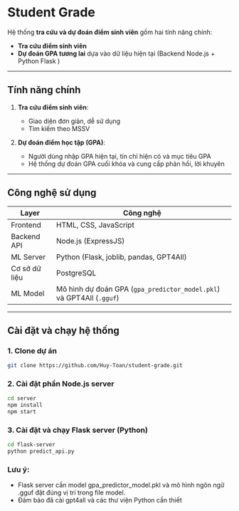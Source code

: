 # Student Grade

Hệ thống **tra cứu và dự đoán điểm sinh viên** gồm hai tính năng chính:

- **Tra cứu điểm sinh viên**
- **Dự đoán GPA tương lai** dựa vào dữ liệu hiện tại (Backend Node.js + Python Flask )

---

## Tính năng chính

1. **Tra cứu điểm sinh viên**: 
   - Giao diện đơn giản, dễ sử dụng
   - Tìm kiếm theo MSSV

2. **Dự đoán điểm học tập (GPA)**:
   - Người dùng nhập GPA hiện tại, tín chỉ hiện có và mục tiêu GPA
   - Hệ thống dự đoán GPA cuối khóa và cung cấp phản hồi, lời khuyên

---

## Công nghệ sử dụng

| Layer        | Công nghệ                                                                 |
|--------------|--------------------------------------------------------------------------|
| Frontend     | HTML, CSS, JavaScript                                                    |
| Backend API  | Node.js (ExpressJS)                                                      |
| ML Server    | Python (Flask, joblib, pandas, GPT4All)                                  |
| Cơ sở dữ liệu| PostgreSQL                                                               |
| ML Model     | Mô hình dự đoán GPA (`gpa_predictor_model.pkl`) và GPT4All (`.gguf`)     |

---

## Cài đặt và chạy hệ thống

### 1. Clone dự án
```bash
git clone https://github.com/Huy-Toan/student-grade.git
````

### 2. Cài đặt phần Node.js server
```bash 
cd server
npm install
npm start
````
### 3. Cài đặt và chạy Flask server (Python)
```bash 
cd flask-server
python predict_api.py
````
### Lưu ý: 
- Flask server cần model gpa_predictor_model.pkl và mô hình ngôn ngữ .gguf đặt đúng vị trí trong file model.
- Đảm bảo đã cài gpt4all và các thư viện Python cần thiết




